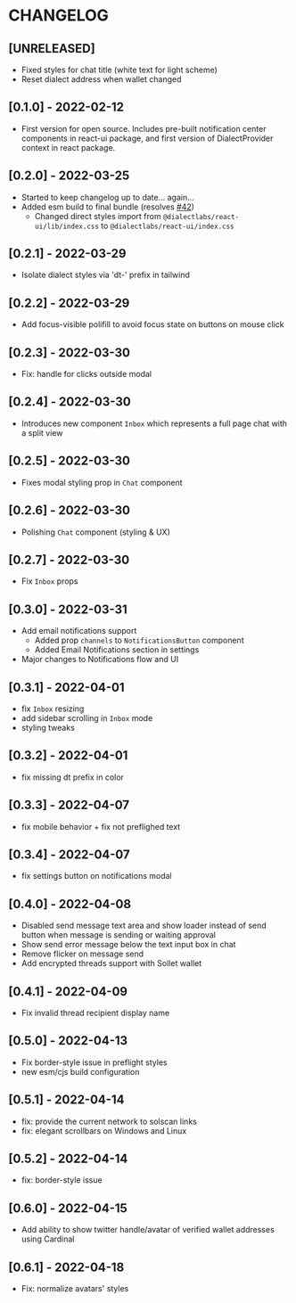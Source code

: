 # CHANGELOG

## [UNRELEASED]
- Fixed styles for chat title (white text for light scheme)
- Reset dialect address when wallet changed

## [0.1.0] - 2022-02-12

- First version for open source. Includes pre-built notification center components in react-ui package, and first
  version of DialectProvider context in react package.

## [0.2.0] - 2022-03-25

- Started to keep changelog up to date... again...
- Added esm build to final bundle (resolves [#42](https://github.com/dialectlabs/react/issues/42))
  - Changed direct styles import from `@dialectlabs/react-ui/lib/index.css` to `@dialectlabs/react-ui/index.css`

## [0.2.1] - 2022-03-29

- Isolate dialect styles via 'dt-' prefix in tailwind

## [0.2.2] - 2022-03-29

- Add focus-visible polifill to avoid focus state on buttons on mouse click

## [0.2.3] - 2022-03-30

- Fix: handle for clicks outside modal

## [0.2.4] - 2022-03-30

- Introduces new component `Inbox` which represents a full page chat with a split view

## [0.2.5] - 2022-03-30

- Fixes modal styling prop in `Chat` component

## [0.2.6] - 2022-03-30

- Polishing `Chat` component (styling & UX)

## [0.2.7] - 2022-03-30

- Fix `Inbox` props

## [0.3.0] - 2022-03-31

- Add email notifications support
  - Added prop `channels` to `NotificationsButton` component
  - Added Email Notifications section in settings
- Major changes to Notifications flow and UI

## [0.3.1] - 2022-04-01

- fix `Inbox` resizing
- add sidebar scrolling in `Inbox` mode
- styling tweaks

## [0.3.2] - 2022-04-01

- fix missing dt prefix in color

## [0.3.3] - 2022-04-07

- fix mobile behavior + fix not preflighed text

## [0.3.4] - 2022-04-07

- fix settings button on notifications modal

## [0.4.0] - 2022-04-08

- Disabled send message text area and show loader instead of send button when message is sending or waiting approval
- Show send error message below the text input box in chat
- Remove flicker on message send
- Add encrypted threads support with Sollet wallet

## [0.4.1] - 2022-04-09

- Fix invalid thread recipient display name

## [0.5.0] - 2022-04-13

- Fix border-style issue in preflight styles
- new esm/cjs build configuration

## [0.5.1] - 2022-04-14

- fix: provide the current network to solscan links
- fix: elegant scrollbars on Windows and Linux

## [0.5.2] - 2022-04-14

- fix: border-style issue

## [0.6.0] - 2022-04-15

- Add ability to show twitter handle/avatar of verified wallet addresses using Cardinal

## [0.6.1] - 2022-04-18

- Fix: normalize avatars' styles
